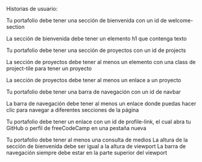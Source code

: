 Historias de usuario:

Tu portafolio debe tener una sección de bienvenida con un id de welcome-section

La sección de bienvenida debe tener un elemento h1 que contenga texto

Tu portafolio debe tener una sección de proyectos con un id de projects

La sección de proyectos debe tener al menos un elemento con una class de project-tile para tener un proyecto

La sección de proyectos debe tener al menos un enlace a un proyecto

Tu portafolio debe tener una barra de navegación con un id de navbar

La barra de navegación debe tener al menos un enlace donde puedas hacer clic para navegar a diferentes secciones de la página

Tu portafolio debe tener un enlace con un id de profile-link, el cual abra tu GitHub o perfil de freeCodeCamp en una pestaña nueva

Tu portafolio debe tener al menos una consulta de medios
La altura de la sección de bienvenida debe ser igual a la altura de viewport
La barra de navegación siempre debe estar en la parte superior del viewport